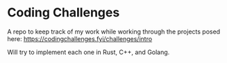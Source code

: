 # Coding Challenges

A repo to keep track of my work while working through the projects posed here:
https://codingchallenges.fyi/challenges/intro

Will try to implement each one in Rust, C++, and Golang.
